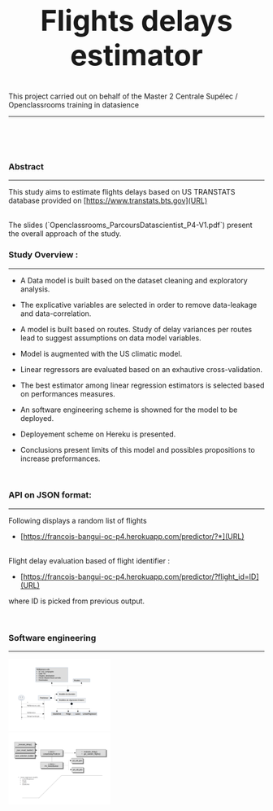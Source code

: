 # <center><h1>Flights delays estimator</h1></center>
This project carried out on behalf of the Master 2 Centrale Supélec / Openclassrooms training in datasience
<hr>

<br><br><br>
<h3>Abstract</h3>
<hr>

This study aims to estimate flights delays based on US TRANSTATS database 
provided on [https://www.transtats.bts.gov](URL)

<br>
The slides (`Openclassrooms_ParcoursDatascientist_P4-V1.pdf`) 
present the overall approach of the study.
<br>

<h3>Study Overview :</h3>
<hr>

 
* A Data model is built based on the dataset cleaning and exploratory analysis.

* The explicative variables are selected in order to remove data-leakage and 
data-correlation. 

* A model is built based on routes. Study of delay variances per routes lead to 
suggest assumptions on data model variables.

* Model is augmented with the US climatic model.

* Linear regressors are evaluated based on an exhautive cross-validation. 

* The best estimator among linear regression estimators is selected based on performances measures. 

* An software engineering scheme is showned for the model to be deployed.

* Deployement scheme on Hereku is presented.

* Conclusions present limits of this model and possibles propositions to increase 
preformances.
<br>

<h3>API on JSON format:</h3>
<hr>

Following displays a random list of flights


 * [https://francois-bangui-oc-p4.herokuapp.com/predictor/?*](URL)

<br> 
Flight delay evaluation  based of flight identifier : 

 * [https://francois-bangui-oc-p4.herokuapp.com/predictor/?flight_id=ID](URL) 
 
where ID is picked from previous output.



<br>
<h3>Software engineering</h3>
<hr>

<img src="./P4_SoftwareEngineering_1.png" alt="Drawing" style="width: 200px;"/>
<br>
<img src="./P4_SoftwareEngineering_2.png" alt="Drawing" style="width: 200px;"/>

